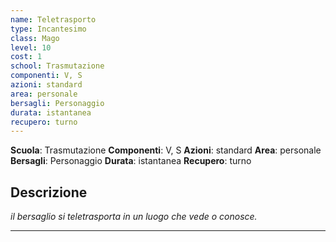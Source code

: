 ```yaml
---
name: Teletrasporto
type: Incantesimo
class: Mago
level: 10
cost: 1
school: Trasmutazione
componenti: V, S
azioni: standard
area: personale
bersagli: Personaggio
durata: istantanea
recupero: turno
---
```

**Scuola**: Trasmutazione
**Componenti**: V, S
**Azioni**: standard
**Area**: personale
**Bersagli**: Personaggio
**Durata**: istantanea
**Recupero**: turno

**Descrizione**
-

*il bersaglio si teletrasporta in un luogo che vede o conosce.*

---